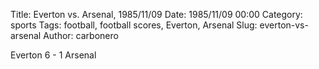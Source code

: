 Title: Everton vs. Arsenal, 1985/11/09
Date: 1985/11/09 00:00
Category: sports
Tags: football, football scores, Everton, Arsenal
Slug: everton-vs-arsenal
Author: carbonero


Everton 6 - 1 Arsenal
